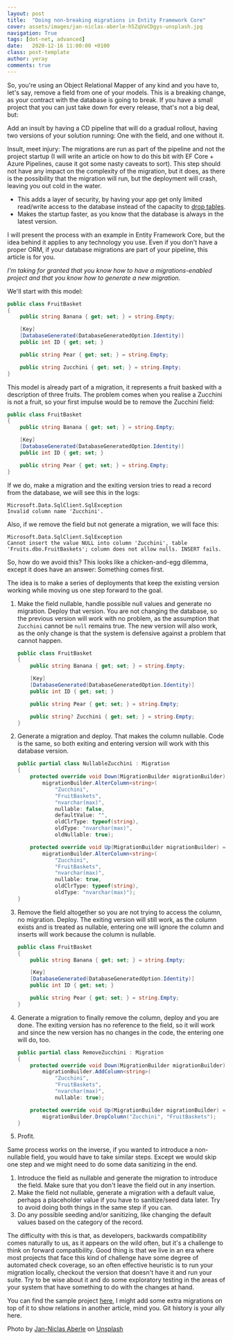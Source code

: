 ```yaml
---
layout: post
title:  "Doing non-breaking migrations in Entity Framework Core"
cover: assets/images/jan-niclas-aberle-h5ZqVoCDgys-unsplash.jpg
navigation: True
tags: [dot-net, advanced]
date:   2020-12-16 11:00:00 +0100
class: post-template
author: yeray
comments: true
---
```


So, you're using an Object Relational Mapper of any kind and you have to, let's say, remove a field from one of your models. This is a breaking change, as your contract with the database is going to break. If you have a small project that you can just take down for every release, that's not a big deal, but:

Add an insult by having a CD pipeline that will do a gradual rollout, having two versions of your solution running: One with the field, and one without it.

Insult, meet injury: The migrations are run as part of the pipeline and not the project startup (I will write an article on how to do this bit with EF Core + Azure Pipelines, cause it got some nasty caveats to sort). This step should not have any impact on the complexity of the migration, but it does, as there is the possibility that the migration will run, but the deployment will crash, leaving you out cold in the water.

- This adds a layer of security, by having your app get only limited read/write access to the database instead of the capacity to [drop tables](https://xkcd.com/327/).
- Makes the startup faster, as you know that the database is always in the latest version.

I will present the process with an example in Entity Framework Core, but the idea behind it applies to any technology you use. Even if you don't have a proper ORM, if your database migrations are part of your pipeline, this article is for you.

*I'm taking for granted that you know how to have a migrations-enabled project and that you know how to generate a new migration*.

We'll start with this model:

```cs
public class FruitBasket
{
    public string Banana { get; set; } = string.Empty;

    [Key]
    [DatabaseGenerated(DatabaseGeneratedOption.Identity)]
    public int ID { get; set; }

    public string Pear { get; set; } = string.Empty;

    public string Zucchini { get; set; } = string.Empty;
}
```

This model is already part of a migration, it represents a fruit basked with a description of three fruits. The problem comes when you realise a Zucchini is not a fruit, so your first impulse would be to remove the Zucchini field:

```cs
public class FruitBasket
{
    public string Banana { get; set; } = string.Empty;

    [Key]
    [DatabaseGenerated(DatabaseGeneratedOption.Identity)]
    public int ID { get; set; }

    public string Pear { get; set; } = string.Empty;
}
```

If we do, make a migration and the exiting version tries to read a record from the database, we will see this in the logs:

```log
Microsoft.Data.SqlClient.SqlException
Invalid column name 'Zucchini'.
```

Also, if we remove the field but not generate a migration, we will face this:

```log
Microsoft.Data.SqlClient.SqlException
Cannot insert the value NULL into column 'Zucchini', table 'Fruits.dbo.FruitBaskets'; column does not allow nulls. INSERT fails.
```

So, how do we avoid this? This looks like a chicken-and-egg dilemma, except it does have an answer: Something comes first.

The idea is to make a series of deployments that keep the existing version working while moving us one step forward to the goal.

1. Make the field nullable, handle possible null values and generate no migration. Deploy that version. You are not changing the database, so the previous version will work with no problem, as the assumption that `Zucchini` cannot be `null` remains true. The new version will also work, as the only change is that the system is defensive against a problem that cannot happen.
    ```cs
    public class FruitBasket
    {
        public string Banana { get; set; } = string.Empty;

        [Key]
        [DatabaseGenerated(DatabaseGeneratedOption.Identity)]
        public int ID { get; set; }

        public string Pear { get; set; } = string.Empty;
    
        public string? Zucchini { get; set; } = string.Empty;
    }
    ```
1. Generate a migration and deploy. That makes the column nullable. Code is the same, so both exiting and entering version will work with this database version.
    ```cs
    public partial class NullableZucchini : Migration
    {
        protected override void Down(MigrationBuilder migrationBuilder) =>
            migrationBuilder.AlterColumn<string>(
                "Zucchini",
                "FruitBaskets",
                "nvarchar(max)",
                nullable: false,
                defaultValue: "",
                oldClrType: typeof(string),
                oldType: "nvarchar(max)",
                oldNullable: true);

        protected override void Up(MigrationBuilder migrationBuilder) =>
            migrationBuilder.AlterColumn<string>(
                "Zucchini",
                "FruitBaskets",
                "nvarchar(max)",
                nullable: true,
                oldClrType: typeof(string),
                oldType: "nvarchar(max)");
    }
    ```
1. Remove the field altogether so you are not trying to access the column, no migration. Deploy. The exiting version will still work, as the column exists and is treated as nullable, entering one will ignore the column and inserts will work because the column is nullable.
    ```cs
    public class FruitBasket
    {
        public string Banana { get; set; } = string.Empty;

        [Key]
        [DatabaseGenerated(DatabaseGeneratedOption.Identity)]
        public int ID { get; set; }

        public string Pear { get; set; } = string.Empty;
    }
    ```
1. Generate a migration to finally remove the column, deploy and you are done. The exiting version has no reference to the field, so it will work and since the new version has no changes in the code, the entering one will do, too.
    ```cs
    public partial class RemoveZucchini : Migration
    {
        protected override void Down(MigrationBuilder migrationBuilder) =>
            migrationBuilder.AddColumn<string>(
                "Zucchini", 
                "FruitBaskets", 
                "nvarchar(max)", 
                nullable: true);

        protected override void Up(MigrationBuilder migrationBuilder) =>
            migrationBuilder.DropColumn("Zucchini", "FruitBaskets");
    }
    ```
1. Profit.

Same process works on the inverse, if you wanted to introduce a non-nullable field, you would have to take similar steps. Except we would skip one step and we might need to do some data sanitizing in the end.

1. Introduce the field as nullable and generate the migration to introduce the field. Make sure that you don't leave the field out in any insertion.
1. Make the field not nullable, generate a migration with a default value, perhaps a placeholder value if you have to sanitize/seed data later. Try to avoid doing both things in the same step if you can.
1. Do any possible seeding and/or sanitizing, like changing the default values based on the category of the record.

The difficulty with this is that, as developers, backwards compatibility comes naturally to us, as it appears on the wild often, but it's a challenge to think on forward compatibility. Good thing is that we live in an era where most projects that face this kind of challenge have some degree of automated check coverage, so an often effective heuristic is to run your migration locally, checkout the version that doesn't have it and run your suite. Try to be wise about it and do some exploratory testing in the areas of your system that have something to do with the changes at hand.

You can find the sample project [here](https://github.com/JYCabello/ef-examples), I might add some extra migrations on top of it to show relations in another article, mind you. Git history is your ally here.

<span>Photo by <a href="https://unsplash.com/@jnaberle?utm_source=unsplash&amp;utm_medium=referral&amp;utm_content=creditCopyText">Jan-Niclas Aberle</a> on <a href="https://unsplash.com/s/photos/migration?utm_source=unsplash&amp;utm_medium=referral&amp;utm_content=creditCopyText">Unsplash</a></span>